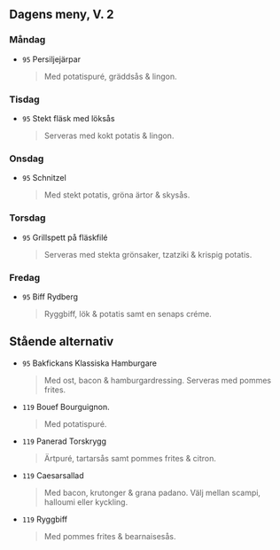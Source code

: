 ## Dagens meny, V. 2

### Måndag

* `95` Persiljejärpar
  > Med potatispuré, gräddsås & lingon.

### Tisdag

* `95` Stekt fläsk med löksås
  > Serveras med kokt potatis & lingon.

### Onsdag

* `95` Schnitzel
  > Med stekt potatis, gröna ärtor & skysås.

### Torsdag

* `95` Grillspett på fläskfilé
  > Serveras med stekta grönsaker, tzatziki & krispig potatis.

### Fredag

* `95` Biff Rydberg
  > Ryggbiff, lök & potatis samt en senaps créme.


## Stående alternativ

* `95` Bakfickans Klassiska Hamburgare
  > Med ost, bacon & hamburgardressing. Serveras med pommes frites.

* `119` Bouef Bourguignon.
  > Med potatispuré.

* `119` Panerad Torskrygg
  > Ärtpuré, tartarsås samt pommes frites & citron.

* `119` Caesarsallad
  > Med bacon, krutonger & grana padano. Välj mellan scampi, halloumi eller kyckling.
  
* `119` Ryggbiff 
  > Med pommes frites & bearnaisesås.

